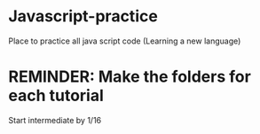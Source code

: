 # Javascript-practice
Place to practice all java script code (Learning a new language)
# REMINDER: Make the folders for each tutorial
Start intermediate by 1/16
